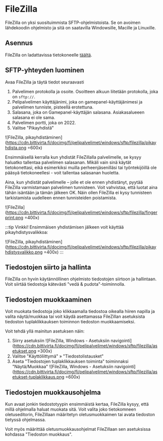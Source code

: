 # FileZilla

FileZilla on yksi suosituimmista SFTP-ohjelmistoista. Se on avoimen lähdekoodin ohjelmisto ja sitä on saatavilla Windowsille, Macille ja Linuxille.

## Asennus

FileZilla on ladattavissa tietokoneelle [täältä](https://filezilla-project.org/download.php?type=client).

## SFTP-yhteyden luominen

Avaa FileZilla ja täytä tiedot seuraavasti

1. Palvelimen protokolla ja osoite. Osoitteen alkuun liitetään protokolla, joka on `sftp://`.
2. Pelipalvelimen käyttäjänimi, joka on gamepanel-käyttäjänimesi ja palvelimen tunniste, pisteellä erotettuna.
3. Salasana, joka on Gamepanel-käyttäjän salasana. Asiakasalueeen salasana ei ole sama.
4. Palvelimen portti, joka on 2022.
5. Valitse "Pikayhdistä"

![FileZilla, pikayhdistäminen](https://cdn.bittivirta.fi/docimg/fi/pelipalvelimet/windows/sftp/filezilla/pikayhdista.png =600x)

Ensimmäisellä kerralla kun yhdistät FileZillalla palvelimelle, se kysyy haluatko tallentaa palvelimen salasanan. Mikäli vain sinä käytät tietokonettasi, eikä esimerkiksi muilla perheenjäsenilläsi tai työntekijöillä ole pääsyä tietokoneellesi - voit tallentaa salasanan huoletta.

Aina, kun yhdistät palvelimelle – jolle et ole ennen yhdistänyt, pyytää FileZilla varmistamaan palvelimen tunnisteen. Voit vahvistaa, että luotat aina tähän isäntään ja tämän jälkeen OK. Näin ollen FileZilla ei kysy tunnisteen tarkistamista uudelleen ennen tunnisteiden poistamista.

![FileZilla](https://cdn.bittivirta.fi/docimg/fi/pelipalvelimet/windows/sftp/filezilla/fingerprint.png =400x)

:::tip Vinkki!
Ensimmäisen yhdistämisen jälkeen voit käyttää pikayhdistysvalikkoa:

![FileZilla, pikayhdistäminen](https://cdn.bittivirta.fi/docimg/fi/pelipalvelimet/windows/sftp/filezilla/pikayhdistysvalikko.png =400x)
:::

## Tiedostojen siirto ja hallinta

FileZilla on hyvin käytännöllinen ohjelmisto tiedostojen siirtoon ja hallintaan. Voit siirtää tiedostoja kätevästi "vedä & pudota"-toiminnolla.

<VideoPlayer
    src="https://cdn.bittivirta.fi/docimg/fi/pelipalvelimet/windows/sftp/filezilla/tiedostojen-hallinta.webm"
    type="video/webm"
    autoplay
    loop
    muted
/>

## Tiedostojen muokkaaminen

Voit muokata tiedostoja joko klikkaamalla tiedostoa oikealla hiiren napilla ja valita näytä/muokkaa tai voit käydä asettamassa FileZillan asetuksista tiedoston tuplaklikkauksen toiminnon tiedoston muokkaamiseksi.

Voit tehdä yllä mainitun asetuksen näin:

1. Siirry asetuksiin
    ![FileZilla, Windows - Asetuksiin navigointi](https://cdn.bittivirta.fi/docimg/fi/pelipalvelimet/windows/sftp/filezilla/asetukset.png =300x)
2. Valitse "Käyttöliittymä" » "Tiedostolistausket"
3. Aseta "Tiedostojen tuplaklikkauksen toiminta" toiminnaksi "Näytä/Muokkaa"
    ![FileZilla, Windows - Asetuksiin navigointi](https://cdn.bittivirta.fi/docimg/fi/pelipalvelimet/windows/sftp/filezilla/asetukset-tuplaklikkaus.png =600x)

## Tiedostojen muokkausohjelma

Kun avaat jonkin tiedostotyypin ensimmäistä kertaa, FileZilla kysyy, että millä ohjelmalla haluat muokata sitä. Voit valita joko tietokomneen oletuseditorin, FileZillaan määritetyn oletusmuokkaimen tai avata tiedoston tietyssä ohjelmassa.

Voit myös määrittää oletusmuokkausohjelmat FileZillaan sen asetuksissa kohdassa "Tiedoston muokkaus".